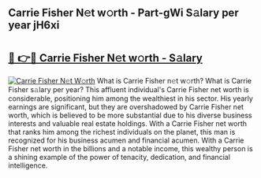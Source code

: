 ## Carrie Fisher N𝚎t w𝚘rth - Part-gWi S𝚊lary per year jH6xi

# <h2><a href="http://gc05koy.nevu.top/?p=Carrie+Fisher">🔗 👉🔴 Carrie Fisher N𝚎t w𝚘rth - S𝚊lary</a></h2>

[![Carrie Fisher N𝚎t W𝚘rth](https://i.imgur.com/Oavwk0R.jpeg)](http://gc05koy.nevu.top/?p=Carrie+Fisher)
What is Carrie Fisher n𝚎t w𝚘rth? What is Carrie Fisher s𝚊lary per year?
This affluent individual's Carrie Fisher net worth is considerable, positioning him among the wealthiest in his sector. His yearly earnings are significant, but they are overshadowed by Carrie Fisher net worth, which is believed to be more substantial due to his diverse business interests and valuable real estate holdings. With a Carrie Fisher net worth that ranks him among the richest individuals on the planet, this man is recognized for his business acumen and financial acumen. With a Carrie Fisher net worth in the billions and a notable income, this wealthy person is a shining example of the power of tenacity, dedication, and financial intelligence.
